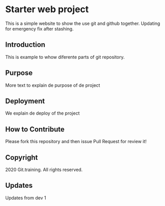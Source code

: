 # Starter web project

This is a simple website to show the use git and github together.
Updating for emergency fix after stashing.

## Introduction

This is example to whow diferente parts of git repository.

## Purpose

More text to explain de purpose of de project

## Deployment

We explain de deploy of the project

## How to Contribute

Please fork this repository and then issue Pull Request for review it!

## Copyright

2020 Git.training. All rights reserved.

## Updates

Updates from dev 1
